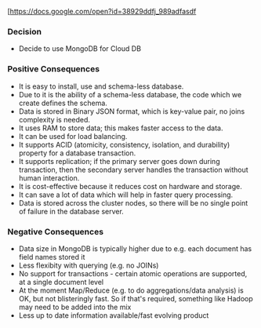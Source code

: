 [https://docs.google.com/open?id=38929ddfj_989adfasdf


### Decision 
* Decide to use MongoDB for Cloud DB
### 
### Positive Consequences
* It is easy to install, use and schema-less database.
* Due to it is the ability of a schema-less database, the code which we create defines the schema.
* Data is stored in Binary JSON format, which is key-value pair, no joins complexity is needed.
* It uses RAM to store data; this makes faster access to the data.
* It can be used for load balancing.
* It supports ACID (atomicity, consistency, isolation, and durability) property for a database transaction.
* It supports replication; if the primary server goes down during transaction, then the secondary server handles the transaction without human interaction.
* It is cost-effective because it reduces cost on hardware and storage.
* It can save a lot of data which will help in faster query processing.
* Data is stored across the cluster nodes, so there will be no single point of failure in the database server.
### 
### Negative Consequences
* Data size in MongoDB is typically higher due to e.g. each document has field names stored it
* Less flexibity with querying (e.g. no JOINs)
* No support for transactions - certain atomic operations are supported, at a single document level
* At the moment Map/Reduce (e.g. to do aggregations/data analysis) is OK, but not blisteringly fast. So if that's required, something like Hadoop may need to be added into the mix
* Less up to date information available/fast evolving product
